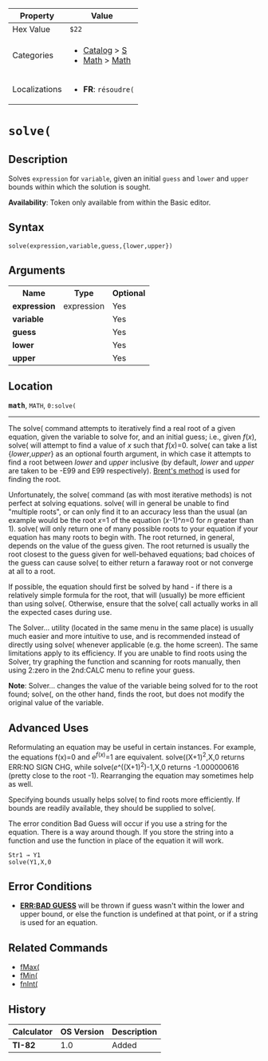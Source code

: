 | Property      | Value |
|---------------|-------|
| Hex Value     | `$22`|
| Categories    | <ul><li>[Catalog](<../categories/Catalog.md>) > [S](<../categories/Catalog.md#S>)</li><li>[Math](<../categories/Math.md>) > [Math](<../categories/Math.md#Math>)</li></ul> |
| Localizations | <ul><li><b>FR</b>: `résoudre(`</li></ul> |

# `solve(`

## Description
Solves `expression` for `variable`, given an initial `guess` and `lower` and `upper` bounds within which the solution is sought.


<b>Availability</b>: Token only available from within the Basic editor.

## Syntax
`solve(expression,variable,guess,{lower,upper})`

## Arguments
<table>
<tr><th>Name</th><th>Type</th><th>Optional</th></tr>

<tr><td><b>expression</b></td><td>expression</td><td>Yes</td></tr>

<tr><td><b>variable</b></td><td></td><td>Yes</td></tr>

<tr><td><b>guess</b></td><td></td><td>Yes</td></tr>

<tr><td><b>lower</b></td><td></td><td>Yes</td></tr>

<tr><td><b>upper</b></td><td></td><td>Yes</td></tr>

</table>

## Location
<tt><kbd><b>math</b></kbd></tt>, `MATH`, `0:solve(`
<hr>

The solve( command attempts to iteratively find a real root of a given equation, given the variable to solve for, and an initial guess; i.e., given _f_(_x_), solve( will attempt to find a value of _x_ such that _f_(_x_)=0. solve( can take a list {_lower_,_upper_} as an optional fourth argument, in which case it attempts to find a root between _lower_ and _upper_ inclusive (by default, _lower_ and _upper_ are taken to be -E99 and E99 respectively). [Brent's method](https://mathworld.wolfram.com/BrentsMethod.html) is used for finding the root.

Unfortunately, the solve( command (as with most iterative methods) is not perfect at solving equations. solve( will in general be unable to find "multiple roots", or can only find it to an accuracy less than the usual (an example would be the root _x_=1 of the equation (_x_-1)^_n_=0 for _n_ greater than 1). solve( will only return one of many possible roots to your equation if your equation has many roots to begin with. The root returned, in general, depends on the value of the guess given. The root returned is usually the root closest to the guess given for well-behaved equations; bad choices of the guess can cause solve( to either return a faraway root or not converge at all to a root.

If possible, the equation should first be solved by hand - if there is a relatively simple formula for the root, that will (usually) be more efficient than using solve(. Otherwise, ensure that the solve( call actually works in all the expected cases during use.

The Solver… utility (located in the same menu in the same place) is usually much easier and more intuitive to use, and is recommended instead of directly using solve( whenever applicable (e.g. the home screen). The same limitations apply to its efficiency. If you are unable to find roots using the Solver, try graphing the function and scanning for roots manually, then using 2:zero in the 2nd:CALC menu to refine your guess.

**Note**: Solver… changes the value of the variable being solved for to the root found; solve(, on the other hand, finds the root, but does not modify the original value of the variable.

## Advanced Uses

Reformulating an equation may be useful in certain instances. For example, the equations f(x)=0 and _e_<sup><em>f</em>(<em>x</em>)</sup>=1 are equivalent. solve((X+1)<sup>2</sup>,X,0 returns ERR:NO SIGN CHG, while solve(_e_^((X+1)<sup>2</sup>)-1,X,0 returns -1.000000616 (pretty close to the root -1). Rearranging the equation may sometimes help as well.

Specifying bounds usually helps solve( to find roots more efficiently. If bounds are readily available, they should be supplied to solve(.

The error condition Bad Guess will occur if you use a string for the equation. There is a way around though. If you store the string into a function and use the function in place of the equation it will work.

```ti-basic
Str1 → Y1
solve(Y1,X,0
```

## Error Conditions

*   **[ERR:BAD GUESS](/errors#badguess)** will be thrown if guess wasn't within the lower and upper bound, or else the function is undefined at that point, or if a string is used for an equation.

## Related Commands

*   [fMax(](/fmax)
*   [fMin(](/fmin)
*   [fnInt(](/fnint)

## History
| Calculator | OS Version | Description |
|------------|------------|-------------|
| <b>TI-82</b> | 1.0 | Added |



